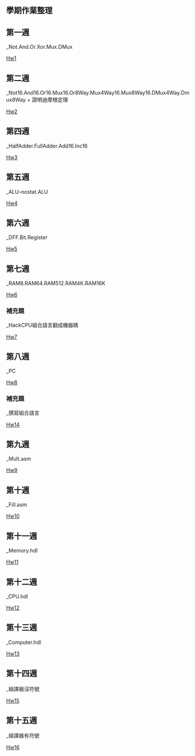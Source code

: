 ## 學期作業整理

## 第一週 

_Not.And.Or.Xor.Mux.DMux

[Hw1](/co109a/hw1)

## 第二週

_Not16.And16.Or16.Mux16.Or8Way.Mux4Way16.Mux8Way16.DMux4Way.Dmux8Way + 證明迪摩根定理

[Hw2](/co109a/hw2)

## 第四週

_HalfAdder.FullAdder.Add16.Inc16

[Hw3](/co109a/hw3)

## 第五週

_ALU-nostat.ALU

[Hw4](/co109a/hw4)

## 第六週

_DFF.Bit.Register

[Hw5](/co109a/hw5)

## 第七週

_RAM8.RAM64.RAM512.RAM4K.RAM16K

[Hw6](/co109a/hw6)

### 補充題

_HackCPU組合語言翻成機器碼

[Hw7](/co109a/hw7)

## 第八週

_PC

[Hw8](/co109a/hw8)

### 補充題

_撰寫組合語言

[Hw14](/co109a/hw14)

## 第九週

_Mult.asm

[Hw9](/co109a/hw9)

## 第十週

_Fill.asm

[Hw10](/co109a/hw10)

## 第十一週

_Memory.hdl

[Hw11](/co109a/hw11)

## 第十二週

_CPU.hdl

[Hw12](/co109a/hw12)

## 第十三週

_Computer.hdl

[Hw13](/co109a/hw13)

## 第十四週

_組譯器沒符號

[Hw15](/co109a/hw15)


## 第十五週

_組譯器有符號

[Hw16](/co109a/hw16)
